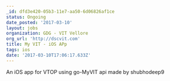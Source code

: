 ```yaml
---
_id: dfd3e420-05b3-11e7-aa50-6d06826af1ce
status: Ongoing
date_posted: '2017-03-10'
layout: jobs
organization: GDG - VIT Vellore
org_url: 'http://dscvit.com'
title: My VIT - iOS APp
tags: ios
date: '2017-03-10T17:06:17.633Z'
---
```

An iOS app for VTOP using go-MyVIT api made by shubhodeep9

